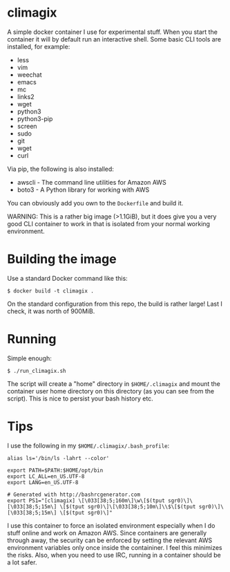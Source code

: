 # climagix

A simple docker container I use for experimental stuff. When you start the container it will by default run an interactive shell. Some basic CLI tools are installed, for example:

* less
* vim
* weechat
* emacs
* mc
* links2
* wget
* python3
* python3-pip
* screen
* sudo
* git
* wget
* curl

Via pip, the following is also installed:

* awscli - The command line utilities for Amazon AWS
* boto3 - A Python library for working with AWS

You can obviously add you own to the `Dockerfile` and build it.

WARNING: This is a rather big image (>1.1GiB), but it does give you a very good CLI container to work in that is isolated from your normal working environment. 

# Building the image

Use a standard Docker command like this:

	$ docker build -t climagix .

On the standard configuration from this repo, the build is rather large! Last I check, it was north of 900MiB.

# Running

Simple enough:

	$ ./run_climagix.sh

The script will create a "home" directory in `$HOME/.climagix` and mount the container user home directory on this directory (as you can see from the script). This is nice to persist your bash history etc.

# Tips

I use the following in my `$HOME/.climagix/.bash_profile`:

	alias ls='/bin/ls -lahrt --color'
	
	export PATH=$PATH:$HOME/opt/bin
	export LC_ALL=en_US.UTF-8
	export LANG=en_US.UTF-8
	
	# Generated with http://bashrcgenerator.com
	export PS1="[climagix] \[\033[38;5;160m\]\w\[$(tput sgr0)\]\[\033[38;5;15m\] \[$(tput sgr0)\]\[\033[38;5;10m\]\\$\[$(tput sgr0)\]\[\033[38;5;15m\] \[$(tput sgr0)\]"

I use this container to force an isolated environment especially when I do stuff online and work on Amazon AWS. Since containers are generally through away, the security can be enforced by setting the relevant AWS environment variables only once inside the containiner. I feel this minimizes the risks. Also, when you need to use IRC, running in a container should be a lot safer.
